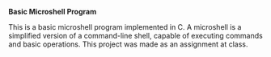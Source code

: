 **Basic Microshell Program**

This is a basic microshell program implemented in C. A microshell is a simplified version of a command-line shell, capable of executing commands and basic operations.
This project was made as an assignment at class.
